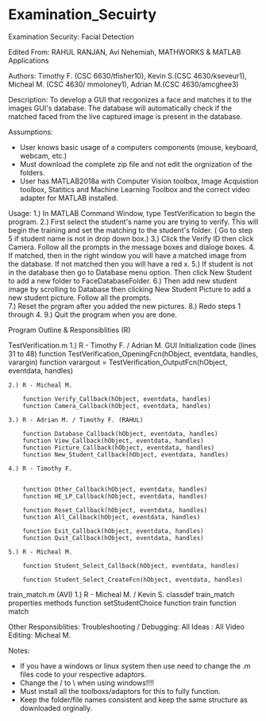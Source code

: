 # Examination_Secuirty
Examination Security: Facial Detection


Edited From: RAHUL RANJAN, Avi Nehemiah, MATHWORKS & MATLAB Applications

Authors: Timothy F. (CSC 6630/tfisher10), Kevin S.(CSC 4630/kseveur1), Micheal M.
(CSC 4630/ mmoloney1), Adrian M.(CSC 4630/amcghee3)


Description: To develop a GUI that recgonizes a face and matches it to the
images GUI's database. The database will automatically check if the
matched faced from the live captured image is present in the database.
 
Assumptions: 
- User knows basic usage of a computers components (mouse, keyboard,
webcam, etc.)
- Must download the complete zip file and not edit the orgnization of the folders. 
- User has MATLAB2018a with Computer Vision toolbox, Image Acquistion
toolbox,  Statitics and Machine Learning Toolbox and the 
correct video adapter for MATLAB installed. 

Usage:
1.) In MATLAB Command Window, type TestVerification to begin the program. 
2.) First select the student's name you are trying to verify. This will begin the training and set the matching to the student's folder. ( Go to step 5 if student name is not in drop down box.)
3.) Click the Verify ID then click Camera. Follow all the prompts in the message boxes and dialoge boxes.
4.  If matched, then in the right window you will have a matched image from the database. If not matched then you will have a red x. 
5.) If student is not in the database then go to Database menu option. Then click New Student to add a new folder to FaceDatabaseFolder. 
6.) Then add new student image by scrolling to Database then clicking New Student Picture to add a new student picture. Follow all the prompts.  
7.) Reset the prgram after you added the new pictures. 
8.) Redo steps 1 through 4. 
9.) Quit the program when you are done.  

Program Outline & Responsiblities (R)

TestVerification.m
    1.) R - Timothy F. / Adrian M.
        GUI Initialization code (lines 31 to 48)
        function TestVerification_OpeningFcn(hObject, eventdata, handles, varargin)
        function varargout = TestVerification_OutputFcn(hObject, eventdata, handles)
    
    2.) R - Micheal M. 

        function Verify_Callback(hObject, eventdata, handles) 
        function Camera_Callback(hObject, eventdata, handles)

    3.) R - Adrian M. / Timothy F. (RAHUL)

        function Database_Callback(hObject, eventdata, handles)
        function View_Callback(hObject, eventdata, handles)
        function Picture_Callback(hObject, eventdata, handles)
        function New_Student_Callback(hObject, eventdata, handles)

    4.) R - Timothy F. 


        function Other_Callback(hObject, eventdata, handles)
        function HE_LP_Callback(hObject, eventdata, handles)
        
        function Reset_Callback(hObject, eventdata, handles)
        function All_Callback(hObject, eventdata, handles)

        function Exit_Callback(hObject, eventdata, handles)
        function Quit_Callback(hObject, eventdata, handles)

    5.) R - Micheal M. 

        function Student_Select_Callback(hObject, eventdata, handles)

        function Student_Select_CreateFcn(hObject, eventdata, handles)


train_match.m (AVI)
    1.) R - Micheal M. / Kevin S.
        classdef train_match
            properties
            methods
                function setStudentChoice
                function train
                function match

Other Responsiblities:
    Troubleshooting / Debugging: All
    Ideas : All
    Video Editing: Micheal M. 


Notes: 
- If you have a windows or linux system then use need to change the .m files code
  to your respective adaptors.
- Change the / to \ when using windows!!!!
- Must install all the toolboxs/adaptors for this to fully function. 
- Keep the folder/file names consistent and keep the same structure as downloaded orginally.  

